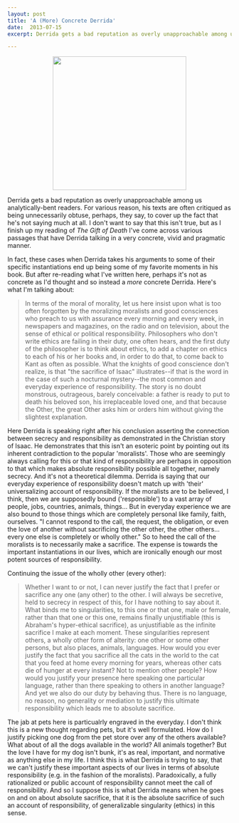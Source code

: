 ```yaml
---
layout: post
title: 'A (More) Concrete Derrida'
date:  2013-07-15
excerpt: Derrida gets a bad reputation as overly unapproachable among us analytically-bent readers. For various reason, his texts are often critiqued as being unnecessarily obtuse, perhaps, they say, to cover up the fact that he's not saying much at all. I don't want to say that this isn't true, but as I finish up my reading of "The Gift of Death" I've come across various passages that have Derrida talking in a very concrete, vivid and pragmatic manner.

---
```


<center>
<img src="{{ site.url }}/images/giftofdeath.jpg" height="300" />
</center>

Derrida gets a bad reputation as overly unapproachable among us
analytically-bent readers. For various reason, his texts are often
critiqued as being unnecessarily obtuse, perhaps, they say, to cover
up the fact that he's not saying much at all. I don't want to say that
this isn't true, but as I finish up my reading of _The Gift of Death_
I've come across various passages that have Derrida talking in a very
concrete, vivid and pragmatic manner.

In fact, these cases when Derrida takes his arguments to some of their
specific instantiations end up being some of my favorite moments in
his book. But after re-reading what I've written here, perhaps it's
not as concrete as I'd thought and so instead a _more_ concrete
Derrida. Here's what I'm talking about:

> In terms of the moral of morality, let us here insist upon what is
> too often forgotten by the moralizing moralists and good consciences
> who preach to us with assurance every morning and every week, in
> newspapers and magazines, on the radio and on television, about the
> sense of ethical or political responsibility. Philosophers who don't
> write ethics are failing in their duty, one often hears, and the
> first duty of the philosopher is to think about ethics, to add a
> chapter on ethics to each of his or her books and, in order to do
> that, to come back to Kant as often as possible. What the knights of
> good conscience don't realize, is that "the sacrifice of Isaac"
> illustrates--if that is the word in the case of such a nocturnal
> mystery--the most common and everyday experience of
> responsibility. The story is no doubt monstrous, outrageous, barely
> conceivable: a father is ready to put to death his beloved son, his
> irreplaceable loved one, and that because the Other, the great Other
> asks him or orders him without giving the slightest explanation.

Here Derrida is speaking right after his conclusion asserting the
connection between secrecy and responsibility as demonstrated in the
Christian story of Isaac. He demonstrates that this isn't an esoteric
point by pointing out its inherent contradiction to the popular
'moralists'. Those who are seemingly always calling for this or that
kind of responsibility are perhaps in opposition to that which makes
absolute responsibility possible all together, namely secrecy. And
it's not a theoretical dilemma. Derrida is saying that our everyday
experience of responsibility doesn't match up with 'their'
universalizing account of responsibility. If the moralists are to be
believed, I think, then we are supposedly bound ('responsible') to a
vast array of people, jobs, countries, animals, things... But in
everyday experience we are also bound to those things which are
completely personal like family, faith, ourselves. "I cannot respond
to the call, the request, the obligation, or even the love of another
without sacrificing the other other, the other others... every one
else is completely or wholly other." So to heed the call of the
moralists is to necessarily make a sacrifice. The expense is towards
the important instantiations in our lives, which are ironically enough
our most potent sources of responsibility.

Continuing the issue of the wholly other (every other):


> Whether I want to or not, I can never justify the fact that I prefer
> or sacrifice any one (any other) to the other. I will always be
> secretive, held to secrecy in respect of this, for I have nothing to
> say about it. What binds me to singularities, to this one or that
> one, male or female, rather than that one or this one, remains
> finally unjustifiable (this is Abraham's hyper-ethical sacrifice),
> as unjustifiable as the infinite sacrifice I make at each
> moment. These singularities represent others, a wholly other form of
> alterity: one other or some other persons, but also places, animals,
> languages. How would you ever justify the fact that you sacrifice
> all the cats in the world to the cat that you feed at home every
> morning for years, whereas other cats die of hunger at every
> instant? Not to mention other people?  How would you justify your
> presence here speaking one particular language, rather than there
> speaking to others in another language? And yet we also do our duty
> by behaving thus.  There is no language, no reason, no generality or
> mediation to justify this ultimate responsibility which leads me to
> absolute sacrifice.


The jab at pets here is particualrly engraved in the everyday. I don't
think this is a new thought regarding pets, but it's well
formulated. How do I justify picking one dog from the pet store over
any of the others available? What about of all the dogs available in
the world? All animals together? But the love I have for my dog isn't
bunk, it's as real, important, and normative as anything else in my
life. I think this is what Derrida is trying to say, that we can't
justify these important aspects of our lives in terms of absolute
responsibility (e.g. in the fashion of the moralists). Paradoxically,
a fully rationalized or public account of responsibility cannot meet
the call of responsibility. And so I suppose this is what Derrida
means when he goes on and on about absolute sacrifice, that it is the
absolute sacrifice of such an account of responsibility, of
generalizable singularity (ethics) in this sense.

